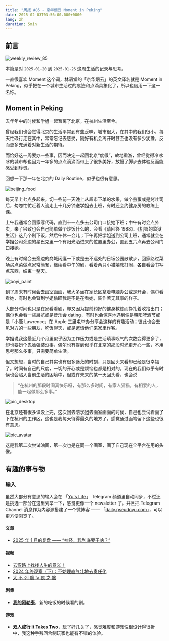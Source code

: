 ```yaml
---
title: "周报 #85 - 京华烟云 Moment in Peking"
date: 2025-02-03T03:56:00.000+0800
lang: zh
duration: 5min
---
```




## 前言

![weekly_review_85](https://image.pseudoyu.com/images/weekly_review_85.png)

本篇是对 `2025-01-20` 到 `2025-01-26` 这周生活的记录与思考。

一直很喜欢 Moment 这个词，林语堂的「京华烟云」的英文译名就是 Moment in Peking，似乎把在一个城市生活过的痕迹和点滴具象化了，所以也借用一下这一名称。

## Moment in Peking

去年年中的时候和学姐一起暂离了北京，在杭州生活至今。

曾经我们也会觉得北京的生活平常到有些乏味，城市很大，在其中的我们很小，每天忙碌行走在其中，常常忘记去感受，刚好有机会离开时甚至也没有多少犹豫，反而更多充满着对新生活的期待。

而恰好这一周要办一些事，因而决定一起回北京“度假”，故地重游，曾经觉得冷冰冰的城市却也因为一年多的点点滴滴而带上了很多美好，放慢了脚步去体验反而能感受到珍贵。

回想一下那一年在北京的 Daily Routine，似乎也很有意思。

![beijing_food](https://image.pseudoyu.com/images/beijing_food.jpeg)

每天早上七点多起来，切一些前一天晚上从超市下单的水果，做个煎蛋或是烤吐司后，匆匆忙忙赶着人流走上十几分钟送学姐去上班，有时还会约健身房的教练上课。

上午我通常会回家写代码，直到十一点多去公司门口接她下班；中午有时会点外卖，来了兴致也会自己简单做个炒饭什么的，会看《请回答 1988》、《机智的监狱生活》这几个剧下饭，然后午休一会儿；下午再把学姐送到公司上班，通常就会在学姐公司旁边的星巴克里一个有阳光洒进来的位置里办公，直到五六点再去公司门口接她。

晚上有时候会去旁边的商城闲逛一下或是去不远处的日坛公园散散步，回家路过菜场买点菜做点家常简餐，继续看中午的剧，看着两只小猫嬉戏打闹，各自看会书写点东西，结束一整天。

![boyi_paint](https://image.pseudoyu.com/images/boyi_paint.jpg)

到了周末有时候会去画室画画，我大多坐在家长区拿着电脑办公或是开会，偶尔看看她，有时也会瞥到学姐偷瞄我是不是在看她，装作若无其事的样子。

大部分时间也只是在家看看剧，却又因为提前约好的健身教练而挣扎着收拾出门；偶尔也会看一些展览或是音乐会 dating，有时也会惊喜地遇到像是朝阳啤酒节或是「小鹿 Lawrence」在 Apple 三里屯举办分享会这样的有趣活动；彼此也会去见对方的一些朋友，吃饭聊天，或是邀请他们来家里作客。

学姐说我这最近几个月里似乎因为工作压力或是生活琐事叹气的次数变得更多了，却也要扮个鬼脸强装没事，偶尔也有提到似乎在北京的那段时光更开心一些，不用思考那么多事，只需要简单生活。

但又想想，当时的自己其实也有很多迷茫的时刻，只是回头来看却已经是很幸福了。时间有自己的尺度，一切的开心或是烦恼也都是相对的，现在的我们似乎有时候也会陷入当前生活的困境中，但或许未来的某一天回头看，也会说

> “在杭州的那段时间真快乐呀，有那么多时间，有家人猫猫，有相爱的人，能一起做那么多事。”

![pic_desktop](https://image.pseudoyu.com/images/pic_desktop.png)

在北京还有很多课没上完，这次回去陪学姐去画室画画的时候，自己也尝试着画了下在杭州的工作区，这也是我每天待得最久的地方了，感觉通过画笔留下这些也很有意思。

![pic_avatar](https://image.pseudoyu.com/images/pic_avatar.jpg)

这是我第二次尝试油画，第一次也是在同一个画室，画了自己现在全平台在用的头像。

## 有趣的事与物

### 输入

虽然大部分有意思的输入会在 「[Yu's Life](https://t.me/pseudoyulife)」 Telegram 频道里自动同步，不过还是挑选一部分在这里列举一下，感觉更像一个 newsletter 了。并且把 Telegram Channel 消息作为内容源搭建了一个微博客 —— 「[daily.pseudoyu.com](https://daily.pseudoyu.com/)」，可以更方便浏览了。

#### 文章

- [2025 年 1 月的复盘 —— “神经，我到底要干啥？”](https://polebug.github.io/2025/01/25/2025%E5%B9%B41%E6%9C%88%E7%9A%84%E5%A4%8D%E7%9B%98/)

#### 视频

- [去弯路上找找人生的意义！](https://www.bilibili.com/video/BV1NTwhe4Eeh)
- [2024 年终观察（下）：不妨理直气壮地去责任化](https://www.bilibili.com/video/BV1CUfhYmEB1)
- [大 不 列 癫 fa 疯 之 旅](https://www.bilibili.com/video/BV1KjfjYVE6Y)

#### 剧集

- [**我的阿勒泰**](http://movie.douban.com/subject/36245596/)，新的吃饭的时候看的剧。

#### 游戏

- [**双人成行 It Takes Two**](http://www.douban.com/game/35110438/)，玩了好几关了，感觉难度和游戏性很设计得很折中，我这种手残回合制玩家也能有不错的体验。
